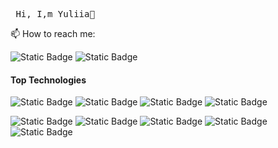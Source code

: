 <pre> Hi, I,m Yuliia👋 </pre>

📫 How to reach me:

![Static Badge](https://img.shields.io/badge/Linkedin-%230A66C2?logo=linkedin&logoColor=white&link=https%3A%2F%2Fwww.linkedin.com%2Fin%2Fyuliia-kosenchuk%2F)
![Static Badge](https://img.shields.io/badge/Gmail-%23EA4335?logo=gmail&logoColor=white&link=yuliia.kosenchuk%40gmail.com)

#### Top Technologies
![Static Badge](https://img.shields.io/badge/REACT-%2361DAFB?logo=react&logoColor=black)
 ![Static Badge](https://img.shields.io/badge/REDUX-%23764ABC?logo=redux&logoColor=black)
 ![Static Badge](https://img.shields.io/badge/JAVASCRIPT-%23F7DF1E?logo=javascript&logoColor=black)  ![Static Badge](https://img.shields.io/badge/TYPESCRIPT-%233178C6?logo=typescript&logoColor=black) 
 
 ![Static Badge](https://img.shields.io/badge/SASS-%23CC6699?logo=sass&logoColor=white) ![Static Badge](https://img.shields.io/badge/BULMA-%2300D1B2?logo=bulma&logoColor=black) ![Static Badge](https://img.shields.io/badge/PRIMEREACT-%2303C4E8?logo=primereact&logoColor=black) ![Static Badge](https://img.shields.io/badge/REACT%20HOOK%20FORM-%23EC5990?logo=reacthookform&logoColor=black) ![Static Badge](https://img.shields.io/badge/FORMIK-%232563EB?logo=formik&logoColor=black)






